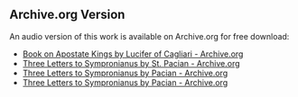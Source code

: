 ## Archive.org Version

An audio version of this work is available on Archive.org for free download:

* [Book on Apostate Kings by Lucifer of Cagliari - Archive.org](https://archive.org/details/book-on-apostate-kings)
* [Three Letters to Sympronianus by St. Pacian - Archive.org](https://archive.org/details/three-letters-to-sympronianus)
* [Three Letters to Sympronianus by Pacian - Archive.org](https://archive.org/details/three-letters-to-sympronianus)
* [Three Letters to Sympronianus by Pacian - Archive.org](https://archive.org/details/three-letters-to-sympronianus)